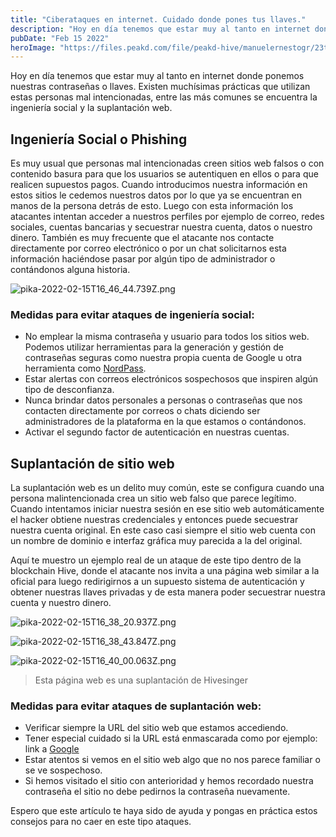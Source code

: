 ```yaml
---
title: "Ciberataques en internet. Cuidado donde pones tus llaves."
description: "Hoy en día tenemos que estar muy al tanto en internet donde ponemos nuestras contraseñas o llaves..."
pubDate: "Feb 15 2022"
heroImage: "https://files.peakd.com/file/peakd-hive/manuelernestogr/23tGa8mx1YMfQLUkVfYUs5T74yA8a2FbVj7AKcpptSgHzuLmvJgHsbT7LQqj7hzPSQEQr.jpg"
---
```


Hoy en día tenemos que estar muy al tanto en internet donde ponemos nuestras contraseñas o llaves. Existen muchísimas prácticas que utilizan estas personas mal intencionadas, entre las más comunes se encuentra la ingeniería social y la suplantación web. 

## Ingeniería Social o Phishing

Es muy usual que personas mal intencionadas creen sitios web falsos o con contenido basura para que los usuarios se autentiquen en ellos o para que realicen supuestos pagos. Cuando introducimos nuestra información en estos sitios le cedemos nuestros datos por lo que ya se encuentran en manos de la persona detrás de esto. Luego con esta información los atacantes intentan acceder a nuestros perfiles por ejemplo de correo, redes sociales, cuentas bancarias y secuestrar nuestra cuenta, datos o nuestro dinero. También es muy frecuente que el atacante nos contacte directamente por correo electrónico o por un chat solicitarnos esta información haciéndose pasar por algún tipo de administrador o contándonos alguna historia. 


![pika-2022-02-15T16_46_44.739Z.png](https://files.peakd.com/file/peakd-hive/manuelernestogr/23wr5dV7n3mhRN13soZhY255UUzxF5FKXweQfcv2M65N9RgiExYiCasLRjtcFesYFo2jW.png)


### Medidas para evitar ataques de ingeniería social:

- No emplear la misma contraseña y usuario para todos los sitios web. Podemos utilizar herramientas para la generación y gestión de contraseñas seguras como nuestra propia cuenta de Google u otra herramienta como [NordPass](https://nordpass.com/password-generator/).
- Estar alertas con correos electrónicos sospechosos que inspiren algún tipo de desconfianza.
- Nunca brindar datos personales a personas o contraseñas que nos contacten directamente por correos o chats diciendo ser administradores de la plataforma en la que estamos o contándonos.
- Activar el segundo factor de autenticación en nuestras cuentas.

## Suplantación de sitio web

La suplantación web es un delito muy común, este se configura cuando una persona malintencionada crea un sitio web falso que parece legítimo. Cuando intentamos iniciar nuestra sesión en ese sitio web automáticamente el hacker obtiene nuestras credenciales y entonces puede secuestrar nuestra cuenta original. En este caso casi siempre el sitio web cuenta con un nombre de dominio e interfaz gráfica muy parecida a la del original.

Aquí te muestro un ejemplo real de un ataque de este tipo dentro de la blockchain Hive, donde el atacante nos invita a una página web similar a la oficial para luego redirigirnos a un supuesto sistema de autenticación y obtener nuestras llaves privadas y de esta manera poder secuestrar nuestra cuenta y nuestro dinero.


![pika-2022-02-15T16_38_20.937Z.png](https://files.peakd.com/file/peakd-hive/manuelernestogr/48PUbWLZv9Y7WwnMLua6DgodotQfNqZhGiZqzdMy1q4DRn9oNkECKPt26Z5Gpc83pD.png)


![pika-2022-02-15T16_38_43.847Z.png](https://files.peakd.com/file/peakd-hive/manuelernestogr/Ep1YNJAZvQyFfxdZuepea2c9JrCixNuJ11RPfbSJhrrZ5fA3j25kybxEh6JJuCvkgnT.png)


![pika-2022-02-15T16_40_00.063Z.png](https://files.peakd.com/file/peakd-hive/manuelernestogr/23u6Smki8Qrdk6siFs6Jyz5YQ3swrRUA2Nesi8Bfz2L9NqAvita5tW1h3HvyGbTCPrsbK.png)
> Esta página web es una suplantación de Hivesinger



### Medidas para evitar ataques de suplantación web:

- Verificar siempre la URL del sitio web que estamos accediendo.
- Tener especial cuidado si la URL está enmascarada como por ejemplo: link a [Google](https://facebook.com)
- Estar atentos si vemos en el sitio web algo que no nos parece familiar o se ve sospechoso.
- Si hemos visitado el sitio con anterioridad y hemos recordado nuestra contraseña el sitio no debe pedirnos la contraseña nuevamente.

Espero que este artículo te haya sido de ayuda y pongas en práctica estos consejos para no caer en este tipo ataques.
